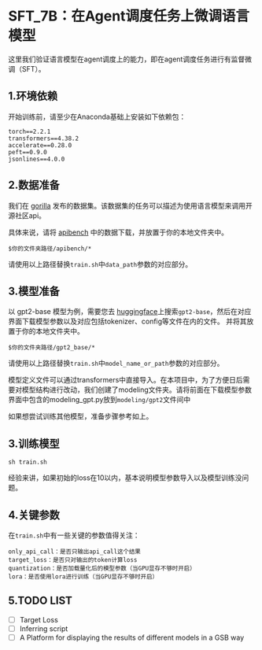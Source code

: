 #  SFT_7B：在Agent调度任务上微调语言模型
这里我们验证语言模型在agent调度上的能力，即在agent调度任务进行有监督微调（SFT）。
## 1.环境依赖
开始训练前，请至少在Anaconda基础上安装如下依赖包：
```commandline
torch==2.2.1
transformers==4.38.2
accelerate==0.28.0
peft==0.9.0
jsonlines==4.0.0
```

## 2.数据准备
我们在 [gorilla](https://gorilla.cs.berkeley.edu/) 发布的数据集。该数据集的任务可以描述为使用语言模型来调用开源社区api。

具体来说，请将 [apibench](https://github.com/ShishirPatil/gorilla/tree/main/data) 中的数据下载，并放置于你的本地文件夹中。

```commandline
$你的文件夹路径/apibench/*
```
请使用以上路径替换`train.sh`中`data_path`参数的对应部分。

## 3.模型准备

以 gpt2-base 模型为例，需要您去 [huggingface](https://huggingface.co/models)上搜索`gpt2-base`，然后在对应界面下载模型参数以及对应包括tokenizer、config等文件在内的文件。
并将其放置于你的本地文件夹中。
```commandline
$你的文件夹路径/gpt2_base/*
```
请使用以上路径替换`train.sh`中`model_name_or_path`参数的对应部分。

模型定义文件可以通过transformers中直接导入。在本项目中，为了方便日后需要对模型结构进行改动，我们创建了modeling文件夹。请将前面在下载模型参数界面中包含的modeling_gpt.py放到`modeling/gpt2`文件间中

如果想尝试训练其他模型，准备步骤参考如上。

## 3.训练模型
```commandline
sh train.sh
```
经验来讲，如果初始的loss在10以内，基本说明模型参数导入以及模型训练没问题。

## 4.关键参数
在`train.sh`中有一些关键的参数值得关注：
```commandline
only_api_call：是否只输出api_call这个结果
target_loss：是否只对输出的token计算loss
quantization：是否加载量化后的模型参数（当GPU显存不够时开启）
lora：是否使用lora进行训练（当GPU显存不够时开启）
```


## 5.TODO LIST

- [ ] Target Loss
- [ ] Inferring script
- [ ] A Platform for displaying the results of different models in a GSB way